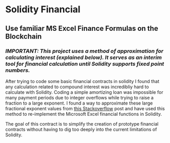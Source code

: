 # Solidity Financial
## Use familiar MS Excel Finance Formulas on the Blockchain

### _IMPORTANT: This project uses a method of approximation for calculating interest (explained below). It serves as an interim tool for financial calculation until Solidity supports fixed point numbers._

After trying to code some basic financial contracts in solidity I found that any calculation related to compound interest was incredibliy hard to calculate with Solidity. Coding a simple amortizing loan was impossible for many payment periods due to integer overflows while trying to raise a fraction to a large exponent. I found a way to approximate these large fractional exponent values from [this Stackoverflow](https://ethereum.stackexchange.com/questions/10425/is-there-any-efficient-way-to-compute-the-exponentiation-of-a-fraction-and-an-in) post and have used this method to re-implement the Microsoft Excel financial functions in Solidity.

The goal of this contract is to simplify the creation of prototype financial contracts without having to dig too deeply into the current limitations of Solidity.

